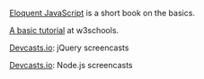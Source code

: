 [Eloquent JavaScript](http://eloquentjavascript.net/) is a short book on the basics.

[A basic tutorial](http://www.w3schools.com/js/default.asp) at w3schools.

[Devcasts.io](http://www.devcasts.io/tag/jquery/): jQuery screencasts

[Devcasts.io](http://www.devcasts.io/tag/node.js/): Node.js screencasts
